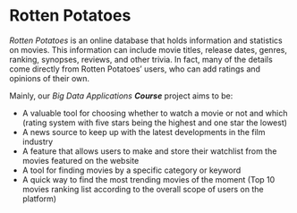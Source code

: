 # Rotten Potatoes
*Rotten Potatoes* is an online database that holds information and statistics on movies. This information can include movie titles, release dates, genres, ranking, synopses, reviews, and other trivia. In fact, many of the details come directly from Rotten Potatoes’ users, who can add ratings and opinions of their own. 

Mainly, our *Big Data Applications* *****Course***** project aims to be: 

- A valuable tool for choosing whether to watch a movie or not and which (rating system with five stars being the highest and one star the lowest)
- A news source to keep up with the latest developments in the film industry
- A feature that allows users to make and store their watchlist from the movies featured on the website
- A tool for finding movies by a specific category or keyword
- A quick way to find the most trending movies of the moment (Top 10 movies ranking list according to the overall scope of users on the platform)
